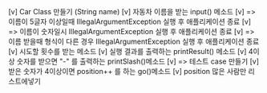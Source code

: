 [v] Car Class 만들기 (String name)
[v] 자동차 이름을 받는 input() 메소드
[v] => 이름이 5글자 이상일때  IllegalArgumentException 실행 후 애플리케이션 종료
[v] => 이름이 숫자일시  IllegalArgumentException 실행 후 애플리케이션 종료
[v] => 이름 받을때 형식이 다른 경우 IllegalArgumentException 실행 후 애플리케이션 종료
[v] 시도할 횟수를 받는 메소드
[v] 실행 결과를 출력하는 printResult() 메소드
[v] 4이상 숫자를 받으면 "-" 를 출력하는 printSlash()메소드
[v] => 테스트 case 만들기
[v] 받은 숫자가 4이상이면 position++ 를 하는 go()메소드
[v] position 많은 사람만 리스트에넣기
